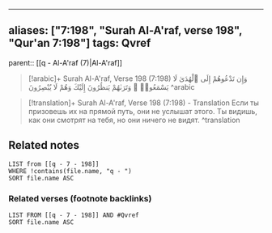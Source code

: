 
---
aliases: ["7:198", "Surah Al-A'raf, verse 198", "Qur'an 7:198"]
tags: Qvref
---

parent:: [[q - Al-A'raf (7)|Al-A'raf]]

> [!arabic]+ Surah Al-A'raf, Verse 198 (7:198)
> <span class="quran-arabic">وَإِن تَدْعُوهُمْ إِلَى ٱلْهُدَىٰ لَا يَسْمَعُوا۟ ۖ وَتَرَىٰهُمْ يَنظُرُونَ إِلَيْكَ وَهُمْ لَا يُبْصِرُونَ</span>
^arabic

> [!translation]+ Surah Al-A'raf, Verse 198 (7:198) - Translation
> Если ты призовешь их на прямой путь, они не услышат этого. Ты видишь, как они смотрят на тебя, но они ничего не видят.
^translation



## Related notes
```dataview
LIST from [[q - 7 - 198]]
WHERE !contains(file.name, "q - ")
SORT file.name ASC
```

### Related verses (footnote backlinks)
```dataview
LIST FROM [[q - 7 - 198]] AND #Qvref
SORT file.name ASC
```

